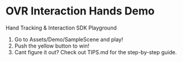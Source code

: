 # OVR Interaction Hands Demo
Hand Tracking & Interaction SDK Playground
 
1) Go to Assets/Demo/SampleScene and play!
2) Push the yellow button to win!
3) Cant figure it out? Check out TIPS.md for the step-by-step guide.



